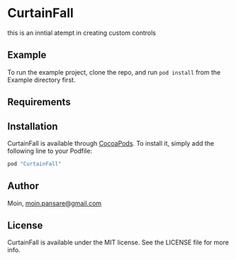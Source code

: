 # CurtainFall

this is an inntial atempt in creating custom controls

## Example

To run the example project, clone the repo, and run `pod install` from the Example directory first.

## Requirements

## Installation

CurtainFall is available through [CocoaPods](http://cocoapods.org). To install
it, simply add the following line to your Podfile:

```ruby
pod "CurtainFall"
```

## Author

Moin, moin.pansare@gmail.com

## License

CurtainFall is available under the MIT license. See the LICENSE file for more info.
